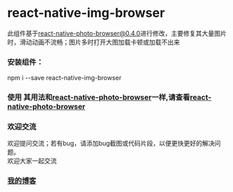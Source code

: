 # react-native-img-browser
此组件基于[react-native-photo-browser@0.4.0](https://github.com/halilb/react-native-photo-browser)进行修改，主要修复其大量图片时，滑动动画不流畅；图片多时打开大图加载卡顿或加载不出来

###  安装组件：
npm i --save react-native-img-browser

### 使用 其用法和[react-native-photo-browser](https://github.com/halilb/react-native-photo-browser)一样,请查看[react-native-photo-browser](https://github.com/halilb/react-native-photo-browser)

### 欢迎交流
欢迎提问交流；若有bug，请添加bug截图或代码片段，以便更快更好的解决问题。<br>
欢迎大家一起交流

### [我的博客](http://blog.sina.com.cn/s/articlelist_6078695441_0_1.html)